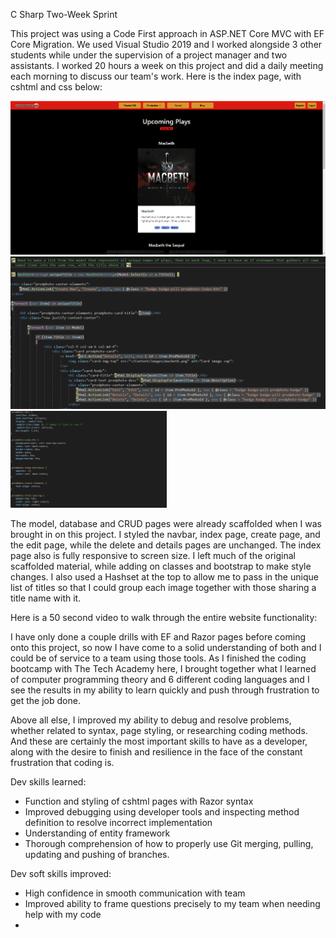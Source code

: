 C Sharp Two-Week Sprint

This project was using a Code First approach in ASP.NET Core MVC with EF Core Migration. We used Visual Studio 2019 and I worked alongside 3 other students while under the supervision of a project manager and two assistants. I worked 20 hours a week on this project and did a daily meeting each morning to discuss our team's work. Here is the index page, with cshtml and css below:

<img src="images/IndexPage.png" width=750>
<img src="images/IndexPage_cshtml.png" width=750>
<img src="images/IndexPage_css.png" width=250>



The model, database and CRUD pages were already scaffolded when I was brought in on this project. I styled the navbar, index page, create page, and the edit page, while the delete and details pages are unchanged. The index page also is fully responsive to screen size. I left much of the original scaffolded material, while adding on classes and bootstrap to make style changes. I also used a Hashset at the top to allow me to pass in the unique list of titles so that I could group each image together with those sharing a title name with it.



Here is a 50 second video to walk through the entire website functionality:




I have only done a couple drills with EF and Razor pages before coming onto this project, so now I have come to a solid understanding of both and I could be of service to a team using those tools. As I finished the coding bootcamp with The Tech Academy here, I brought together what I learned of computer programming theory and 6 different coding languages and I see the results in my ability to learn quickly and push through frustration to get the job done.

Above all else, I improved my ability to debug and resolve problems, whether related to syntax, page styling, or researching coding methods. And these are certainly the most important skills to have as a developer, along with the desire to finish and resilience in the face of the constant frustration that coding is. 





Dev skills learned:

- Function and styling of cshtml pages with Razor syntax
- Improved debugging using developer tools and inspecting method definition to resolve incorrect implementation
- Understanding of entity framework
- Thorough comprehension of how to properly use Git merging, pulling, updating and pushing of branches.



Dev soft skills improved:

- High confidence in smooth communication with team
- Improved ability to frame questions precisely to my team when needing help with my code
- 
